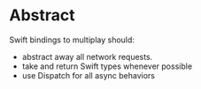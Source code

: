 Abstract
========

Swift bindings to multiplay should:
- abstract away all network requests.
- take and return Swift types whenever possible
- use Dispatch for all async behaviors

 
